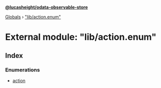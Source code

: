 **[@lucasheight/odata-observable-store](../README.md)**

[Globals](../globals.md) › ["lib/action.enum"](_lib_action_enum_.md)

# External module: "lib/action.enum"

## Index

### Enumerations

* [action](../enums/_lib_action_enum_.action.md)